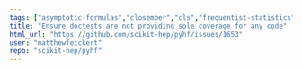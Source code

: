 ```yaml
---
tags: ["asymptotic-formulas","closember","cls","frequentist-statistics","help-wanted","hep","hep-ex","high-energy-physics","histfactory","jax","numpy","python","pytorch","scientific-computations","scikit-hep","scipy","statistical-inference","statistics","tensorflow","tests"]
title: "Ensure doctests are not providing sole coverage for any code"
html_url: "https://github.com/scikit-hep/pyhf/issues/1653"
user: "matthewfeickert"
repo: "scikit-hep/pyhf"
---
```


